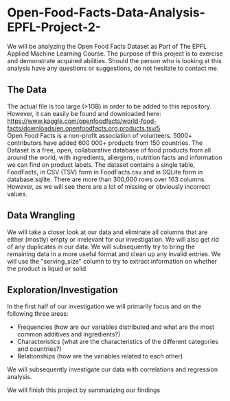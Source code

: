# Open-Food-Facts-Data-Analysis-EPFL-Project-2-
We will be analyzing the Open Food Facts Dataset as Part of The EPFL Applied Machine Learning Course. The purpose of this project is to exercise and demonstrate acquired abilities. Should the person who is looking at this analysis have any questions or suggestions, do not hesitate to contact me.

## The Data
The actual file is too large (>1GB) in order to be added to this repository. However, it can easily be found and downloaded here: https://www.kaggle.com/openfoodfacts/world-food-facts/downloads/en.openfoodfacts.org.products.tsv/5 <br>
Open Food Facts is a non-profit association of volunteers. 5000+ contributors have added 600 000+ products from 150 countries.
The Dataset is a free, open, collaborative database of food products from all around the world, with ingredients, allergens, nutrition facts and information we can find on product labels.
The dataset contains a single table, FoodFacts, in CSV (TSV) form in FoodFacts.csv and in SQLite form in database.sqlite.
There are more than 300,000 rows over 163 columns. However, as we will see there are a lot of missing or obviously incorrect values.

## Data Wrangling

We will take a closer look at our data and eliminate all columns that are either (mostly) empty or irrelevant for our investigation.
We will also get rid of any duplicates in our data. We will subsequently try to bring the remaining data in a more useful format and clean up any invalid entries. We will use the "serving_size" column to try to extract information on whether the product is liquid or solid.

## Exploration/Investigation

In the first half of our investigation we will primarily focus and on the following three areas:
- Frequencies (how are our variables distributed and what are the most common additives and ingredients?)
- Characteristics (what are the characteristics of the different categories and countries?)
- Relationships (how are the variables related to each other)

We will subsequently investigate our data with correlations and regression analysis.

We will finish this project by summarizing our findings
